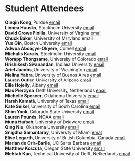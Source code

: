 # Student Attendees

**Qinqin Kong**, Purdue                 [email](mailto:kong97@purdue.edu)	\
**Linnea Huusko**, Stockholm University [email](mailto:linnea.huusko@misu.su.se)		 \
**David Crowe Pinilla**, University of Virgina [email](mailto:dac8ba@virginia.edu)	 \
**Chuck Baker**, University of Maryland [email](mailto:torcha98@umd.edu)	\
**Yue Qin**, Boston University [email](mailto:yueqin@bu.edu)	 \
**Adwoa Aboagye-Okyere**, Cornell [email](mailto:Aboagye-Okyere)	 \
**Michalis Karalis**, Stockholm University [email](mailto:michail.karalis@misu.su.se)	 \
**Worapp Thongsame**, University of Colorado [email](mailto:woth2709@colorado.edu)		 \
**Hrishikesh Sivanandan**, Indiana University [email](mailto:hrishikeshsivanandan@gmail.com)	 \
**Ariel Jacobs**, University of Washington   [email](mailto:amjacobs@uw.edu)	 \
**Melina Yabra**, University of Buenos Aires [email](mailto:myabra@smn.gob.ar)	 \
**Lauren Cutler**, University of Arizona [email](mailto:laurencutler@arizona.edu) \
**Ellie Hojeily**, Albany [email](mailto:ehojeily@albany.edu) \
**Max Pierzyna**, Delft University, Netherlands [email](mailto:m.pierzyna@tudelft.nl)	 \
**Michelle Spencer**, Oklahoma University [email](mailto:michelle.r.spencer@ou.edu)	 \
**Harsh Kamath**, University of Texas [email](mailto:kamath.harsh@utexas.edu)	\
**Kate Seikel**, University of South Carolina [email](mailto:kseikel@email.sc.edu)	 \
**Shim Yook**, Colorado State University [email](mailto:simchan.yook@colostate.edu)	 \
**Lauren Pounds**, NOAA [email](mailto:lauren.pounds@noaa.gov)	 \
**Muna Hafsah**, University of Delaware  [email](mailto:mhafsah@udel.edu)\
**Qing Niu**, Oklahoma Unversity [email](mailto:qingniu@ou.edu)	 \
**Snigdha Samantaray**, University of Miami [email](mailto:sxs3853@miami.edu)	 \
**Elise Legarth**, University of British Columbia, Canada [email](mailto:elegarth@eoas.ubc.ca)	 \
**Marian de Orla-Barile**, UC Santa Barbara [email](mailto:mariandeorla-barile@ucsb.edu) \
**Matthew Koszuta**, Oregan State University [email](mailto:koszutam@oregonstate.edu) \
**Mehtab Kan**, Technical University of Delft, Netherlands [email](mailto:m.a.khan-2@tudelft.nl)
